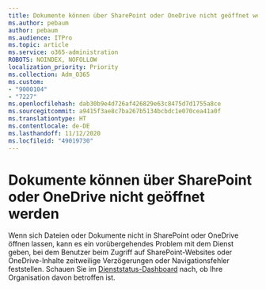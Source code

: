 ```yaml
---
title: Dokumente können über SharePoint oder OneDrive nicht geöffnet werden
ms.author: pebaum
author: pebaum
ms.audience: ITPro
ms.topic: article
ms.service: o365-administration
ROBOTS: NOINDEX, NOFOLLOW
localization_priority: Priority
ms.collection: Adm_O365
ms.custom:
- "9000104"
- "7227"
ms.openlocfilehash: dab30b9e4d726af426829e63c8475d7d1755a8ce
ms.sourcegitcommit: a9415f3ae8c7ba267b5134bcbdc1e070cea41a0f
ms.translationtype: HT
ms.contentlocale: de-DE
ms.lasthandoff: 11/12/2020
ms.locfileid: "49019730"
---
```

# <a name="unable-to-open-documents-from-sharepoint-or-onedrive"></a>Dokumente können über SharePoint oder OneDrive nicht geöffnet werden

Wenn sich Dateien oder Dokumente nicht in SharePoint oder OneDrive öffnen lassen, kann es ein vorübergehendes Problem mit dem Dienst geben, bei dem Benutzer beim Zugriff auf SharePoint-Websites oder OneDrive-Inhalte zeitweilige Verzögerungen oder Navigationsfehler feststellen. Schauen Sie im [Dienststatus-Dashboard](https://admin.microsoft.com/AdminPortal/Home#/servicehealth) nach, ob Ihre Organisation davon betroffen ist.

